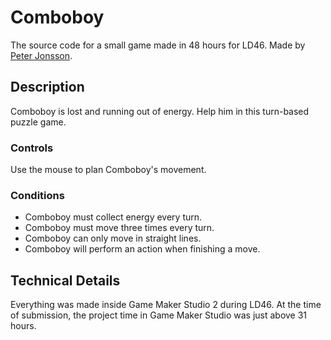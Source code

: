 # Comboboy

The source code for a small game made in 48 hours for LD46.
Made by [Peter Jonsson](https://peterjonsson.se).

## Description

Comboboy is lost and running out of energy. Help him in this turn-based puzzle game.

### Controls

Use the mouse to plan Comboboy's movement.

### Conditions

- Comboboy must collect energy every turn.
- Comboboy must move three times every turn.
- Comboboy can only move in straight lines.
- Comboboy will perform an action when finishing a move.

## Technical Details

Everything was made inside Game Maker Studio 2 during LD46.
At the time of submission, the project time in Game Maker Studio was just above 31 hours.

